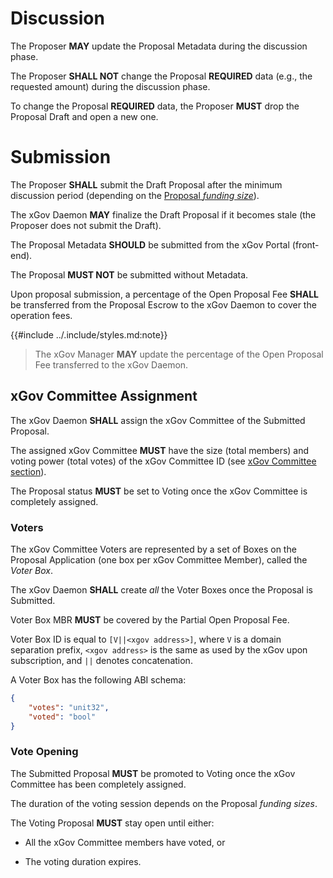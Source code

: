 # Discussion

The Proposer **MAY** update the Proposal Metadata during the discussion phase.

The Proposer **SHALL NOT** change the Proposal **REQUIRED** data (e.g., the requested
amount) during the discussion phase.

To change the Proposal **REQUIRED** data, the Proposer **MUST** drop the Proposal
Draft and open a new one.

# Submission

The Proposer **SHALL** submit the Draft Proposal after the minimum discussion period
(depending on the [Proposal _funding size_](./proposal.md#funding-sizes)).

The xGov Daemon **MAY** finalize the Draft Proposal if it becomes stale (the Proposer
does not submit the Draft).

The Proposal Metadata **SHOULD** be submitted from the xGov Portal (front-end).

The Proposal **MUST NOT** be submitted without Metadata.

Upon proposal submission, a percentage of the Open Proposal Fee **SHALL** be transferred
from the Proposal Escrow to the xGov Daemon to cover the operation fees.

{{#include ../.include/styles.md:note}}
> The xGov Manager **MAY** update the percentage of the Open Proposal Fee transferred
> to the xGov Daemon.

## xGov Committee Assignment

The xGov Daemon **SHALL** assign the xGov Committee of the Submitted Proposal.

The assigned xGov Committee **MUST** have the size (total members) and voting power
(total votes) of the xGov Committee ID (see [xGov Committee section](./xgov-committee.md)).

The Proposal status **MUST** be set to Voting once the xGov Committee is completely
assigned.

### Voters

The xGov Committee Voters are represented by a set of Boxes on the Proposal Application
(one box per xGov Committee Member), called the _Voter Box_.

The xGov Daemon **SHALL** create _all_ the Voter Boxes once the Proposal is Submitted.

Voter Box MBR **MUST** be covered by the Partial Open Proposal Fee.

Voter Box ID is equal to `[V||<xgov address>]`, where `V` is a domain separation
prefix, `<xgov address>` is the same as used by the xGov upon subscription, and
`||` denotes concatenation.

A Voter Box has the following ABI schema:

```json
{
    "votes": "unit32",
    "voted": "bool"
}
```

### Vote Opening

The Submitted Proposal **MUST** be promoted to Voting once the xGov Committee has
been completely assigned.

The duration of the voting session depends on the Proposal _funding sizes_.

The Voting Proposal **MUST** stay open until either:

- All the xGov Committee members have voted, or

- The voting duration expires.
